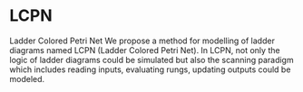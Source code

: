 # LCPN
Ladder Colored Petri Net
We propose a method for modelling of ladder diagrams named LCPN (Ladder Colored Petri Net).
In LCPN, not only the logic of ladder diagrams could be simulated but also the scanning paradigm which includes reading inputs, evaluating rungs, updating outputs could be modeled. 
